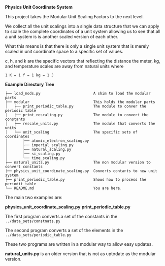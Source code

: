 **Physics Unit Coordinate System**

This project takes the Modular Unit Scaling Factors to the next level.

We collect all the unit scalings into a single data structure that we can
apply to scale the complete coordinates of a unit system allowing us to
see that all a unit system is is another scaled version of each other.

What this means is that there is only a single unit system that is merely
scaled in unit coordinate space to a specific set of values.

c, h, and k are the specific vectors that reflecting the distance the meter, 
kg, and temperature scales are away from natural units where

``` 1 K = 1 f = 1 kg = 1 J ```

**Example Directory Tree**
```
├── load_mods.py                        A shim to load the modular parts
├── modular                             This holds the modular parts
│   ├── print_periodic_table.py         The module to conver the periodic table
│   ├── print_rescaling.py              The module to convert the constants
│   ├── rescale_units.py                The module that converts the units
│   └── unit_scaling                    The specific sets of coordinates 
│       ├── atomic_electron_scaling.py
│       ├── imperial_scaling.py
│       ├── natural_scaling.py
│       ├── si_scaling.py
│       └── time_scaling.py
├── natural_units.py                    The non modular version to convert constants
├── physics_unit_coordinate_scaling.py  Converts contants to new unit system
├── print_periodic_table.py             Shows how to process the periodit table
└── README.md                           You are here.

```


The main two examples are:  

**physics_unit_coordinate_scaling.py**
**print_periodic_table.py**

The first program converts a set of the constants in the ```../data_sets/constnats.py```

The second program converts a set of the elements in the ```../data_sets/periodic_table.py```

These two programs are written in a modular way to allow easy updates.

**natural_units.py** is an older version that is not as uptodate as the modular version.
